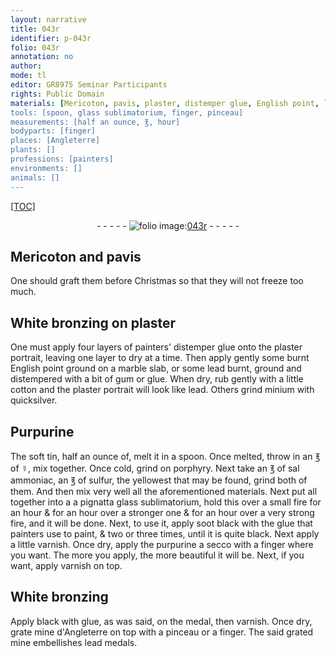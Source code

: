 ```yaml
---
layout: narrative
title: 043r
identifier: p-043r
folio: 043r
annotation: no
author:
mode: tl
editor: GR8975 Seminar Participants
rights: Public Domain
materials: [Mericoton, pavis, plaster, distemper glue, English point, lead, gum, glue, cotton, minium, quicksilver, Purpurine, tin, ☿, porphyry, sal ammoniac, sulfur, glass, soot black, varnish, purpurine, mine d'Angleterre, mine]
tools: [spoon, glass sublimatorium, finger, pinceau]
measurements: [half an ounce, ℥, hour]
bodyparts: [finger]
places: [Angleterre]
plants: []
professions: [painters]
environments: []
animals: []
---
```


<p><a href="{{ site.baseurl }}/diplomatic/">[TOC]</a></p><div class="folio" align="center">- - - - - <a href="http://gallica.bnf.fr/ark:/12148/btv1b10500001g/f91.image" target="_blank"><img src="https://cu-mkp.github.io/2017-workshop-edition/assets/photo-icon.png" alt="folio image: " style="display:inline-block; margin-bottom:-3px;"/>043r</a> - - - - - </div>  
  

## <span class="m">Mericoton</span> and <span class="m">pavis</span>

 
One should graft them before Christmas so that they will not freeze too much.
 
 
  

## White bronzing on <span class="m">plaster</span>

 
One must apply four layers of <span class="pro">painters</span>' <span class="m">distemper glue</span> onto the <span class="m">plaster</span> portrait, leaving one layer to dry at a time. Then apply gently some burnt <span class="m">English point</span> ground on a marble slab, or some <span class="m">lead</span> burnt, ground and distempered with a bit of <span class="m">gum</span> or <span class="m">glue</span>. When dry, rub gently with a little <span class="m">cotton</span> and the <span class="m">plaster</span> portrait will look like <span class="m">lead</span>. Others grind <span class="m">minium</span> with <span class="m">quicksilver</span>.
 
 
  

## <span class="m">Purpurine</span>

 
The soft <span class="m">tin</span>, <span class="ms">half an ounce</span> of, melt it in a <span class="tl">spoon</span>. Once melted, throw in an <span class="ms">℥</span> of <span class="m">☿</span>, mix together. Once cold, grind on <span class="m">porphyry</span>. Next take an <span class="ms">℥</span> of <span class="m">sal ammoniac</span>, an <span class="ms">℥</span> of <span class="m">sulfur</span>, the yellowest that may be found, grind both of them. And then mix very well all the aforementioned materials. Next put all together into a <span class="del">a pignatta</span> <span class="tl"><span class="m">glass</span> sublimatorium</span>, hold this over a small fire for an <span class="ms"><span class="tmp">hour</span></span> & for an <span class="ms"><span class="tmp">hour</span></span> over a stronger one & for an <span class="ms"><span class="tmp">hour</span></span> over a very strong fire, and it will be done. Next, to use it, apply <span class="m">soot black</span> with the <span class="m">glue</span> that <span class="pro">painters</span> use to paint, <span class="del">&</span> two or three times, until it is quite black. Next apply a little <span class="m">varnish</span>. Once dry, apply the <span class="m">purpurine</span> a secco with a <span class="tl"><span class="bp">finger</span></span> where you want. The more you apply, the more beautiful it will be. Next, if you want, apply <span class="m">varnish</span> on top.
 
 
  

## White bronzing

 
Apply black with <span class="m">glue</span>, as was said, on the medal, then <span class="m">varnish</span>. Once dry, grate <span class="m">mine d'<span class="pl">Angleterre</span></span> on top with a <span class="tl">pinceau</span> or a <span class="tl"><span class="bp">finger</span></span>. The said grated <span class="m">mine</span> embellishes <span class="m">lead</span> medals.
 
